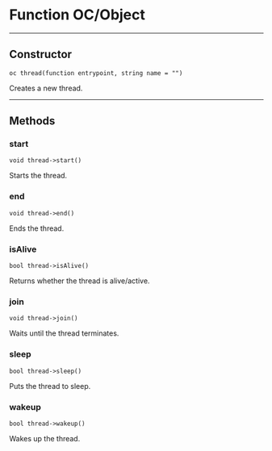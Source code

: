 # Function OC/Object

---

## Constructor

`oc thread(function entrypoint, string name = "")`

Creates a new thread.

---

## Methods

### start

`void thread->start()`

Starts the thread.

### end

`void thread->end()`

Ends the thread.

### isAlive

`bool thread->isAlive()`

Returns whether the thread is alive/active.

### join

`void thread->join()`

Waits until the thread terminates.

### sleep

`bool thread->sleep()`

Puts the thread to sleep.

### wakeup

`bool thread->wakeup()`

Wakes up the thread.